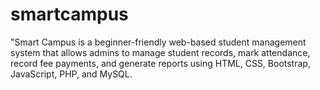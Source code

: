 # smartcampus
"Smart Campus is a beginner-friendly web-based student management system that allows admins to manage student records, mark attendance, record fee payments, and generate reports using HTML, CSS, Bootstrap, JavaScript, PHP, and MySQL.
